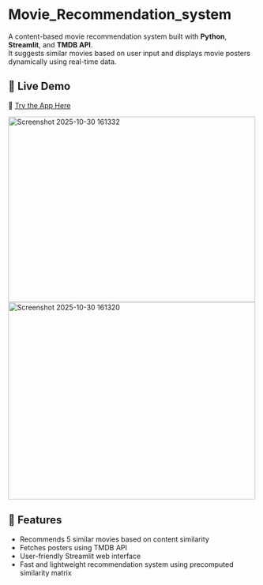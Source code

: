 # Movie_Recommendation_system
A content-based movie recommendation system built with **Python**, **Streamlit**, and **TMDB API**.  
It suggests similar movies based on user input and displays movie posters dynamically using real-time data.

## 🚀 Live Demo
🔗 [Try the App Here](https://your-app-name.streamlit.app)

   <img width="500" height="376" alt="Screenshot 2025-10-30 161332" src="https://github.com/user-attachments/assets/33fd9c23-75a5-4ba8-afc5-94401c219568" />
   <img width="500" height="400" alt="Screenshot 2025-10-30 161320" src="https://github.com/user-attachments/assets/e7b25ff6-ca75-4844-b429-b785c1cb42e5" />
   
## 🧠 Features
- Recommends 5 similar movies based on content similarity  
- Fetches posters using TMDB API  
- User-friendly Streamlit web interface  
- Fast and lightweight recommendation system using precomputed similarity matrix  
